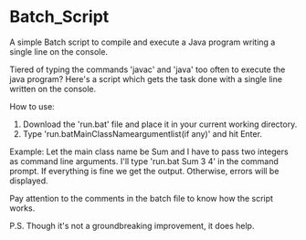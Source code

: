 # Batch_Script

A simple Batch script to compile and execute a Java program writing a single line on the console. 

Tiered of typing the commands 'javac' and 'java' too often to execute the java program?
Here's a script which gets the task done with a single line written on the console.

How to use:
1) Download the 'run.bat' file and place it in your current working directory.
2) Type 'run.bat<space>MainClassName<space>argumentlist(if any)' and hit Enter.

Example:
Let the main class name be Sum and I have to pass two integers as command line arguments.
I'll type 'run.bat Sum 3 4' in the command prompt.
If everything is fine we get the output. Otherwise, errors will be displayed.

Pay attention to the comments in the batch file to know how the script works.

P.S. Though it's not a groundbreaking improvement, it does help.



